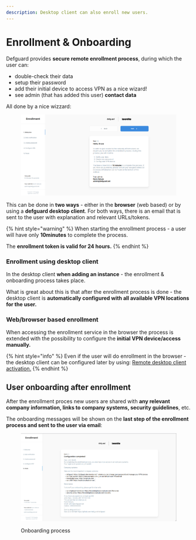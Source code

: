 ```yaml
---
description: Desktop client can also enroll new users.
---
```


# Enrollment & Onboarding

Defguard provides **secure remote enrollment process**, during which the user can:

* double-check their data
* setup their password
* add their initial device to access VPN as a nice wizard!
* see admin (that has added this user) **contact data**

All done by a nice wizzard:

<figure><img src="https://github.com/DefGuard/docs/raw/docs/releases/0.7/enrollment.png?raw=true" alt=""><figcaption></figcaption></figure>

This can be done in **two ways** - either in the **browser** (web based) or by using a **defguard desktop client**. For both ways, there is an email that is sent to the user with explanation and relevant URLs/tokens.

{% hint style="warning" %}
When starting the enrollment process - a user will have only **10minutes** to complete the process.

The **enrollment token is valid for 24 hours.**
{% endhint %}

### Enrollment using desktop client

In the desktop client **when adding an instance** - the enrollment & onboarding process takes place.

What is great about this is that after the enrollment process is done - the desktop client is **automatically configured with all available VPN locations for the user.**

### **Web/browser based enrollment**

When accessing the enrollment service in the browser the process is extended with the possibility to configure the **initial VPN device/access manually.**

{% hint style="info" %}
Even if the user will do enrollment in the browser - the desktop client can be configured later by using: [Remote desktop client activation.](remote-desktop-activation.md)
{% endhint %}

## User onboarding after enrollment

After the enrollment proces new users are shared with **any relevant company information, links to company systems, security guidelines**, etc.

The onboarding messages will be shown on the **last step of the enrollment process and sent to the user via email**:

<figure><img src="https://github.com/DefGuard/docs/raw/docs/releases/0.7/enrollment_msg.png?raw=true" alt=""><figcaption><p>Onboarding process</p></figcaption></figure>
